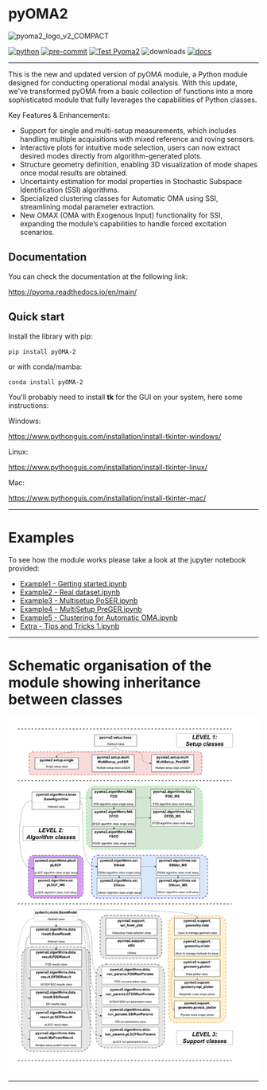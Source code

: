 # pyOMA2

![pyoma2_logo_v2_COMPACT](https://github.com/dagghe/pyOMA2/assets/64746269/aa19bc05-d452-4749-a404-b702e6fe685d)

[![python](https://img.shields.io/badge/python-3.8%20%7C%203.9%20%7C%203.10%20%7C%203.11%20%7C%203.12-blue.svg?style=flat&logo=python&logoColor=white)](https://www.python.org)
[![pre-commit](https://img.shields.io/badge/pre--commit-enabled-brightgreen?logo=pre-commit&logoColor=white)](https://github.com/pre-commit/pre-commit)
[![Test Pyoma2](https://github.com/dagghe/pyOMA2/actions/workflows/main.yml/badge.svg?branch=main&event=push)](https://github.com/dagghe/pyOMA2/actions/workflows/main.yml)
![downloads](https://img.shields.io/pepy/dt/pyOMA-2)
[![docs](https://readthedocs.org/projects/pyoma/badge/?version=main)](https://pyoma.readthedocs.io/en/main/)
_______________________

This is the new and updated version of pyOMA module, a Python module designed for conducting operational modal analysis.
With this update, we've transformed pyOMA from a basic collection of functions into a more sophisticated module that fully leverages the capabilities of Python classes.

Key Features & Enhancements:

- Support for single and multi-setup measurements, which includes handling multiple acquisitions with mixed reference and roving sensors.
- Interactive plots for intuitive mode selection, users can now extract desired modes directly from algorithm-generated plots.
- Structure geometry definition, enabling 3D visualization of mode shapes once modal results are obtained.
- Uncertainty estimation for modal properties in Stochastic Subspace Identification (SSI) algorithms.
- Specialized clustering classes for Automatic OMA using SSI, streamlining modal parameter extraction.
- New OMAX (OMA with Exogenous Input) functionality for SSI, expanding the module’s capabilities to handle forced excitation scenarios.

## Documentation

You can check the documentation at the following link:

https://pyoma.readthedocs.io/en/main/

## Quick start

Install the library with pip:

```shell
pip install pyOMA-2
```

or with conda/mamba:

```shell
conda install pyOMA-2
```

You'll probably need to install **tk** for the GUI on your system, here some instructions:

Windows:

https://www.pythonguis.com/installation/install-tkinter-windows/

Linux:

https://www.pythonguis.com/installation/install-tkinter-linux/

Mac:

https://www.pythonguis.com/installation/install-tkinter-mac/

_____

# Examples

To see how the module works please take a look at the jupyter notebook provided:

- [Example1 - Getting started.ipynb](Examples/Example1.ipynb)
- [Example2 - Real dataset.ipynb](Examples/Example2.ipynb)
- [Example3 - Multisetup PoSER.ipynb](Examples/Example3.ipynb)
- [Example4 - MultiSetup PreGER.ipynb](Examples/Example4.ipynb)
- [Example5 - Clustering for Automatic OMA.ipynb](Examples/Example5.ipynb)
- [Extra - Tips and Tricks 1.ipynb](Examples/Extra1.ipynb)

_____

# Schematic organisation of the module showing inheritance between classes

![](docs/img/info.png "")

____
